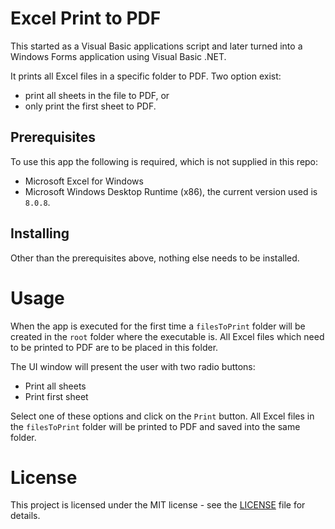 # Excel Print to PDF
This started as a Visual Basic applications script and later turned into a Windows Forms application using Visual Basic .NET.

It prints all Excel files in a specific folder to PDF. Two option exist:
- print all sheets in the file to PDF, or
- only print the first sheet to PDF.

## Prerequisites
To use this app the following is required, which is not supplied in this repo:
- Microsoft Excel for Windows
- Microsoft Windows Desktop Runtime (x86), the current version used is `8.0.8`.

## Installing
Other than the prerequisites above, nothing else needs to be installed.

# Usage

When the app is executed for the first time a `filesToPrint` folder will be created in the `root` folder where the executable is. All Excel files which need to be printed to PDF are to be placed in this folder.

The UI window will present the user with two radio buttons:
- Print all sheets
- Print first sheet

Select one of these options and click on the `Print` button. All Excel files in the `filesToPrint` folder will be printed to PDF and saved into the same folder.

# License
This project is licensed under the MIT license - see the [LICENSE](LICENSE.txt)  file for details.
